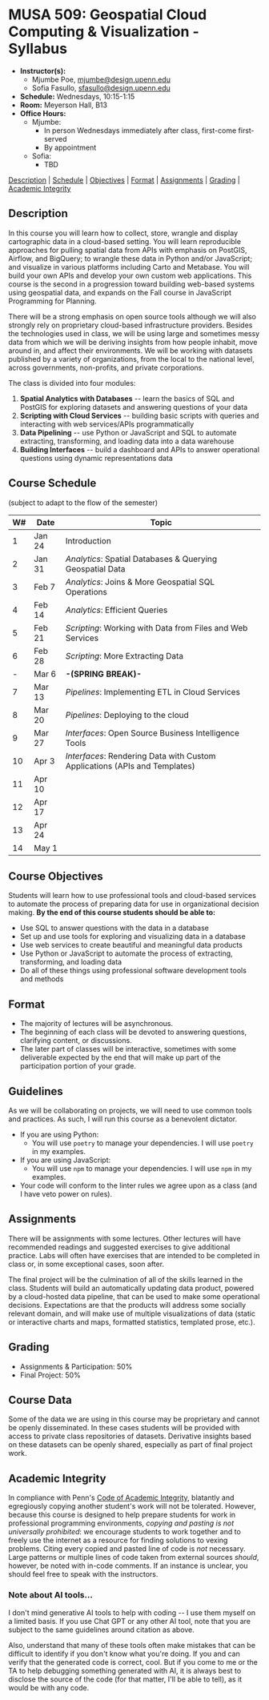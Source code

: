 # MUSA 509: Geospatial Cloud Computing & Visualization - Syllabus

* **Instructor(s):**
  * Mjumbe Poe, mjumbe@design.upenn.edu
  * Sofia Fasullo, sfasullo@design.upenn.edu
* **Schedule:** Wednesdays, 10:15-1:15
* **Room:** Meyerson Hall, B13
* **Office Hours:**
  * Mjumbe:
    * In person Wednesdays immediately after class, first-come first-served
    * By appointment
  * Sofia:
    * TBD

[Description](#description) | [Schedule](#course-schedule) | [Objectives](#course-objectives) | [Format](#format) | [Assignments](#assignments) | [Grading](#grading) | [Academic Integrity](#academic-integrity)


## Description

In this course you will learn how to collect, store, wrangle and display cartographic data in a cloud-based setting. You will learn reproducible approaches for pulling spatial data from APIs with emphasis on PostGIS, Airflow, and BigQuery; to wrangle these data in Python and/or JavaScript; and visualize in various platforms including Carto and Metabase. You will build your own APIs and develop your own custom web applications. This course is the second in a progression toward building web-based systems using geospatial data, and expands on the Fall course in JavaScript Programming for Planning.

There will be a strong emphasis on open source tools although we will also strongly rely on proprietary cloud-based infrastructure providers. Besides the technologies used in class, we will be using large and sometimes messy data from which we will be deriving insights from how people inhabit, move around in, and affect their environments. We will be working with datasets published by a variety of organizations, from the local to the national level, across governments, non-profits, and private corporations.

The class is divided into four modules:

1. **Spatial Analytics with Databases** -- learn the basics of SQL and PostGIS for exploring datasets and answering questions of your data
2. **Scripting with Cloud Services** -- building basic scripts with queries and interacting with web services/APIs programmatically
3. **Data Pipelining** -- use Python or JavaScript and SQL to automate extracting, transforming, and loading data into a data warehouse
4. **Building Interfaces** -- build a dashboard and APIs to answer operational questions using dynamic representations data

## Course Schedule
(subject to adapt to the flow of the semester)

|  W#  |  Date  |  Topic  |
|------|--------|---------|
|  1   |  Jan 24  |  Introduction  |
|  2   |  Jan 31  |  _Analytics_: Spatial Databases & Querying Geospatial Data  |
|  3   |  Feb 7   |  _Analytics_: Joins & More Geospatial SQL Operations  |
|  4   |  Feb 14   |  _Analytics_: Efficient Queries  |
|  5   |  Feb 21  |  _Scripting_: Working with Data from Files and Web Services  |
|  6   |  Feb 28  |  _Scripting_: More Extracting Data  |
|  -   |  Mar 6   |  **-(SPRING BREAK)-**  |
|  7   |  Mar 13   |  _Pipelines_: Implementing ETL in Cloud Services  |
|  8   |  Mar 20  |  _Pipelines_: Deploying to the cloud  |
|  9   |  Mar 27  |  _Interfaces_: Open Source Business Intelligence Tools  |
|  10  |  Apr 3  |  _Interfaces_: Rendering Data with Custom Applications (APIs and Templates)  |
|  11  |  Apr 10   |    |
|  12  |  Apr 17  |    |
|  13  |  Apr 24  |    |
|  14  |  May 1  |   |

## Course Objectives

Students will learn how to use professional tools and cloud-based services to automate the process of preparing data for use in organizational decision making. **By the end of this course students should be able to:**
* Use SQL to answer questions with the data in a database
* Set up and use tools for exploring and visualizing data in a database
* Use web services to create beautiful and meaningful data products
* Use Python or JavaScript to automate the process of extracting, transforming, and loading data
* Do all of these things using professional software development tools and methods

## Format

- The majority of lectures will be asynchronous.
- The beginning of each class will be devoted to answering questions, clarifying content, or discussions.
- The later part of classes will be interactive, sometimes with some deliverable expected by the end that will make up part of the participation portion of your grade.

## Guidelines

As we will be collaborating on projects, we will need to use common tools and practices. As such, I will run this course as a benevolent dictator.

* If you are using Python:
  - You will use `poetry` to manage your dependencies. I will use `poetry` in my examples.
* If you are using JavaScript:
  - You will use `npm` to manage your dependencies. I will use `npm` in my examples.
* Your code will conform to the linter rules we agree upon as a class (and I have veto power on rules).

## Assignments

There will be assignments with some lectures. Other lectures will have recommended readings and suggested exercises to give additional practice. Labs will often have exercises that are intended to be completed in class or, in some exceptional cases, soon after.

The final project will be the culmination of all of the skills learned in the class. Students will build an automatically updating data product, powered by a cloud-hosted data pipeline, that can be used to make some operational decisions. Expectations are that the products will address some socially relevant domain, and will make use of multiple visualizations of data (static or interactive charts and maps, formatted statistics, templated prose, etc.).

## Grading

* Assignments & Participation: 50%
* Final Project: 50%

## Course Data

Some of the data we are using in this course may be proprietary and cannot be openly disseminated. In these cases students will be provided with access to private class repositories of datasets. Derivative insights based on these datasets can be openly shared, especially as part of final project work.

## Academic Integrity

In compliance with Penn's [Code of Academic Integrity](http://www.upenn.edu/academicintegrity/ai_codeofacademicintegrity.html), blatantly and egregiously copying another student's work will not be tolerated. However, because this course is designed to help prepare students for work in professional programming environments, *copying and pasting is not universally prohibited*: we encourage students to work together and to freely use the internet as a resource for finding solutions to vexing problems. Citing every copied and pasted line of code is *not* necessary. Large patterns or multiple lines of code taken from external sources *should*, however, be noted with in-code comments. If an instance is unclear, you should feel free to speak with the instructors.

### Note about AI tools...

I don't mind generative AI tools to help with coding -- I use them myself on a limited basis. If you use Chat GPT or any other AI tool, note that you are subject to the same guidelines around citation as above.

Also, understand that many of these tools often make mistakes that can be difficult to identify if you don't know what you're doing. If you and can verify that the generated code is correct, cool. But if you come to me or the TA to help debugging something generated with AI, it is always best to disclose the source of the code (for that matter, I'll be able to tell), as it would be with any code.
